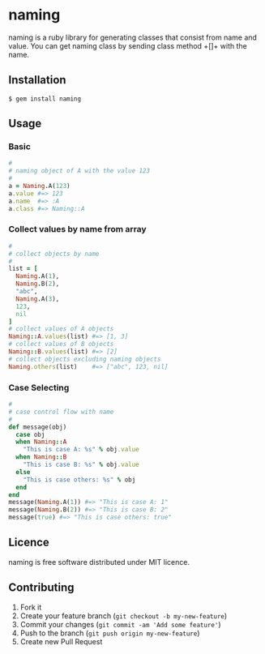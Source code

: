 # naming

naming is a ruby library for generating classes that consist from name and
value. You can get naming class by sending class method +[]+ with the
name.

## Installation

    $ gem install naming

## Usage

### Basic

```ruby
#
# naming object of A with the value 123
#
a = Naming.A(123)
a.value #=> 123
a.name  #=> :A
a.class #=> Naming::A
````

### Collect values by name from array

```ruby
#
# collect objects by name
#
list = [
  Naming.A(1),
  Naming.B(2),
  "abc",
  Naming.A(3),
  123,
  nil
]
# collect values of A objects
Naming::A.values(list) #=> [1, 3]
# collect values of B objects
Naming::B.values(list) #=> [2]
# collect objects excluding naming objects
Naming.others(list)    #=> ["abc", 123, nil]
```

### Case Selecting

```ruby
#
# case control flow with name
#
def message(obj)
  case obj
  when Naming::A
    "This is case A: %s" % obj.value
  when Naming::B
    "This is case B: %s" % obj.value
  else
    "This is case others: %s" % obj
  end
end
message(Naming.A(1)) #=> "This is case A: 1"
message(Naming.B(2)) #=> "This is case B: 2"
message(true) #=> "This is case others: true"
```

## Licence

naming is free software distributed under MIT licence.

## Contributing

1. Fork it
2. Create your feature branch (`git checkout -b my-new-feature`)
3. Commit your changes (`git commit -am 'Add some feature'`)
4. Push to the branch (`git push origin my-new-feature`)
5. Create new Pull Request
